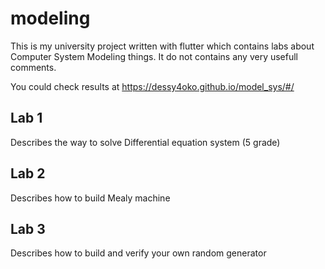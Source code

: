 # modeling

This is my university project written with flutter which contains labs about Computer System Modeling things.
It do not contains any very usefull comments. 

You could check results at https://dessy4oko.github.io/model_sys/#/

## Lab 1

Describes the way to solve Differential equation system (5 grade)

## Lab 2

Describes how to build Mealy machine

## Lab 3

Describes how to build and verify your own random generator
